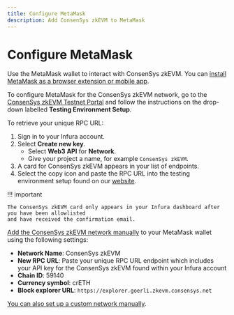 ```yaml
---
title: Configure MetaMask
description: Add ConsenSys zkEVM to MetaMask
---
```


# Configure MetaMask

Use the MetaMask wallet to interact with ConsenSys zkEVM. You can
[install MetaMask as a browser extension or mobile app](https://metamask.io/download/).

To configure MetaMask for the ConsenSys zkEVM network,
go to the [ConsenSys zkEVM Testnet Portal](https://goerli.zkevm.consensys.net/)
and follow the instructions on the drop-down labelled **Testing Environment Setup**.

To retrieve your unique RPC URL:

1. Sign in to your Infura account.
1. Select **Create new key**.
    - Select **Web3 API** for **Network**.
    - Give your project a name, for example `ConsenSys zkEVM`.
1. A card for ConsenSys zkEVM appears in your list of endpoints.
1. Select the copy icon and paste the RPC URL into the testing environment setup found on our
    [website](https://goerli.zkevm.consensys.net/).

!!! important

    The ConsenSys zkEVM card only appears in your Infura dashboard after you have been allowlisted
    and have received the confirmation email.

<!-- markdown-link-check-disable -->
[Add the ConsenSys zkEVM network manually](https://metamask.zendesk.com/hc/en-us/articles/360043227612#h_01G63GGJ83DGDRCS2ZWXM37CV5)
to your MetaMask wallet using the following settings:

- **Network Name**: ConsenSys zkEVM
- **New RPC URL**: Paste your unique RPC URL endpoint which includes your API key for the
    ConsenSys zkEVM found within your Infura account
- **Chain ID**: 59140
- **Currency symbol**: crETH
- **Block explorer URL**: `https://explorer.goerli.zkevm.consensys.net`

[You can also set up a custom network manually](https://metamask.zendesk.com/hc/en-us/articles/360043227612-How-to-add-a-custom-network-RPC).
<!--markdown-link-check-enable -->
